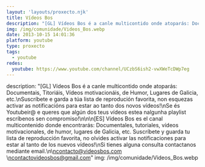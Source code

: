 ```yaml
---
layout: 'layouts/proxecto.njk'
title: Vídeos Bos
description: "[GL] Vídeos Bos é a canle multicontido onde atoparás: Documentais, Titoriáis, Vídeos motivacionáis, de Humor, Lugares de Galicia, etc.\nSuscríbete e garda a túa lista de reprodución favorita, non esquezas activar as notificacións para estar ao tanto dos novos vídeos!\nSe és Youtubeir@ e queres que algún dos teus vídeos estea nalgunha playlist escríbenos sen compromiso!\n\n\n[ES] Vídeos Bos es el canal multicontenido donde encontrarás: Documentales, tutoriales, vídeos motivacionales, de humor, lugares de Galicia, etc. Suscríbete y guarda tu lista de reproducción favorita, no olvides activar las notificaciones para estar al tanto de los nuevos vídeos!\nSi tienes alguna consulta contactanos mediante email.\n\ncontacto@videosbos.com \ncontactovideosbos@gmail.com"
img: /img/comunidade/Videos_Bos.webp
date: 2013-10-15 14:01:36
platform: youtube
type: proxecto
tags:
  - youtube
redes:
  youtube: https://www.youtube.com/channel/UCzbS6ish2-vwXWeTcDWp7eg
---
```

description: "[GL] Vídeos Bos é a canle multicontido onde atoparás: Documentais, Titoriáis, Vídeos motivacionáis, de Humor, Lugares de Galicia, etc.\nSuscríbete e garda a túa lista de reprodución favorita, non esquezas activar as notificacións para estar ao tanto dos novos vídeos!\nSe és Youtubeir@ e queres que algún dos teus vídeos estea nalgunha playlist escríbenos sen compromiso!\n\n\n[ES] Vídeos Bos es el canal multicontenido donde encontrarás: Documentales, tutoriales, vídeos motivacionales, de humor, lugares de Galicia, etc. Suscríbete y guarda tu lista de reproducción favorita, no olvides activar las notificaciones para estar al tanto de los nuevos vídeos!\nSi tienes alguna consulta contactanos mediante email.\n\ncontacto@videosbos.com \ncontactovideosbos@gmail.com"
img: /img/comunidade/Videos_Bos.webp
